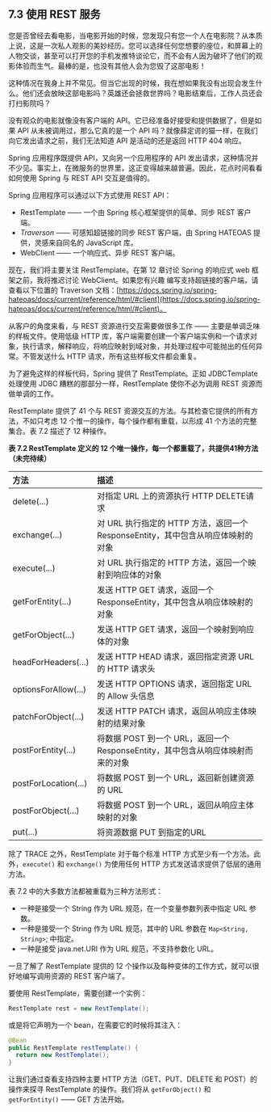 ## 7.3 使用 REST 服务

您是否曾经去看电影，当电影开始的时候，您发现只有您一个人在电影院？从本质上说，这是一次私人观影的美妙经历。您可以选择任何您想要的座位，和屏幕上的人物交谈，甚至可以打开您的手机发推特谈论它，而不会有人因为破坏了他们的观影体验而生气。最棒的是，也没有其他人会为您毁了这部电影！

这种情况在我身上并不常见。但当它出现的时候，我在想如果我没有出现会发生什么。他们还会放映这部电影吗？英雄还会拯救世界吗？电影结束后，工作人员还会打扫影院吗？

没有观众的电影就像没有客户端的 API。它已经准备好接受和提供数据了，但是如果 API 从未被调用过，那么它真的是一个 API 吗？就像薛定谔的猫一样，在我们向它发出请求之前，我们无法知道 API 是活动的还是返回 HTTP 404 响应。

Spring 应用程序既提供 API，又向另一个应用程序的 API 发出请求，这种情况并不少见。事实上，在微服务的世界里，这正变得越来越普遍。因此，花点时间看看如何使用 Spring 与 REST API 交互是值得的。

Spring 应用程序可以通过以下方式使用 REST API：

* RestTemplate —— 一个由 Spring 核心框架提供的简单、同步 REST 客户端。
* _Traverson_ —— 可感知超链接的同步 REST 客户端，由 Spring HATEOAS 提供，灵感来自同名的 JavaScript 库。
* WebClient —— 一个响应式、异步 REST 客户端。

现在，我们将主要关注 RestTemplate。在第 12 章讨论 Spring 的响应式 web 框架之前，我将推迟讨论 WebClient。如果您有兴趣
编写支持超链接的客户端，请查看以下位置的 Traverson 文档：[https://docs.spring.io/spring-hateoas/docs/current/reference/html/#client](https://docs.spring.io/spring-hateoas/docs/current/reference/html/#client)。

从客户的角度来看，与 REST 资源进行交互需要做很多工作 —— 主要是单调乏味的样板文件。使用低级 HTTP 库，客户端需要创建一个客户端实例和一个请求对象，执行请求，解释响应，将响应映射到域对象，并处理过程中可能抛出的任何异常。不管发送什么 HTTP 请求，所有这些样板文件都会重复。

为了避免这样的样板代码，Spring 提供了 RestTemplate。正如 JDBCTemplate 处理使用 JDBC 糟糕的那部分一样，RestTemplate 使你不必为调用 REST 资源而做单调的工作。

RestTemplate 提供了 41 个与 REST 资源交互的方法。与其检查它提供的所有方法，不如只考虑 12 个惟一的操作，每个操作都有重载，以形成 41 个方法的完整集合。表 7.2 描述了 12 种操作。

**表 7.2 RestTemplate 定义的 12 个唯一操作，每一个都重载了，共提供41种方法（未完待续）**

| 方法 | 描述 |
| :--- | :--- |
| delete(...) | 对指定 URL 上的资源执行 HTTP DELETE请求 |
| exchange(...) | 对 URL 执行指定的 HTTP 方法，返回一个 ResponseEntity，其中包含从响应体映射的对象 |
| execute(...) | 对 URL 执行指定的 HTTP 方法，返回一个映射到响应体的对象 |
| getForEntity(...) | 发送 HTTP GET 请求，返回一个 ResponseEntity，其中包含从响应体映射的对象 |
| getForObject(...) | 发送 HTTP GET 请求，返回一个映射到响应体的对象 |
| headForHeaders(...) | 发送 HTTP HEAD 请求，返回指定资源 URL 的 HTTP 请求头 |
| optionsForAllow(...) | 发送 HTTP OPTIONS 请求，返回指定 URL 的 Allow 头信息 |
| patchForObject(...) | 发送 HTTP PATCH 请求，返回从响应主体映射的结果对象 |
| postForEntity(...) | 将数据 POST 到一个 URL，返回一个 ResponseEntity，其中包含从响应体映射而来的对象 |
| postForLocation(...) | 将数据 POST 到一个 URL，返回新创建资源的 URL |
| postForObject(...) | 将数据 POST 到一个 URL，返回从响应主体映射的对象 |
| put(...) | 将资源数据 PUT 到指定的URL |

除了 TRACE 之外，RestTemplate 对于每个标准 HTTP 方式至少有一个方法。此外，`execute()` 和 `exchange()` 为使用任何 HTTP 方式发送请求提供了低层的通用方法。

表 7.2 中的大多数方法都被重载为三种方法形式：

* 一种是接受一个 String 作为 URL 规范，在一个变量参数列表中指定 URL 参数。
* 一种是接受一个 String 作为 URL 规范，其中的 URL 参数在 `Map<String, String>`; 中指定。
* 一种是接受 java.net.URI 作为 URL 规范，不支持参数化 URL。

一旦了解了 RestTemplate 提供的 12 个操作以及每种变体的工作方式，就可以很好地编写调用资源的 REST 客户端了。

要使用 RestTemplate，需要创建一个实例：

```java
RestTemplate rest = new RestTemplate();
```

或是将它声明为一个 bean，在需要它的时候将其注入：

```java
@Bean
public RestTemplate restTemplate() {
  return new RestTemplate();
}
```

让我们通过查看支持四种主要 HTTP 方法（GET、PUT、DELETE 和 POST）的操作来探寻 RestTemplate 的操作。我们将从 `getForObject()` 和 `getForEntity()` —— GET 方法开始。